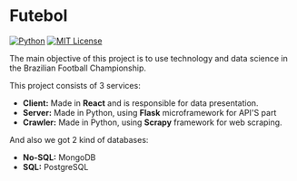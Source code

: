 # Futebol
[![Python](https://img.shields.io/badge/python-3.7-blue.svg)]() [![MIT License](https://img.shields.io/badge/license-MIT-007EC7.svg?style=flat)](/LICENSE)

The main objective of this project is to use technology and data science in the Brazilian Football Championship.

This project consists of 3 services:

* __Client:__ Made in __React__ and is responsible for data presentation.
* __Server:__ Made in Python, using __Flask__ microframework for API'S part
* __Crawler:__ Made in Python, using __Scrapy__ framework for web scraping.

And also we got 2 kind of databases:
* __No-SQL:__ MongoDB
* __SQL:__ PostgreSQL
